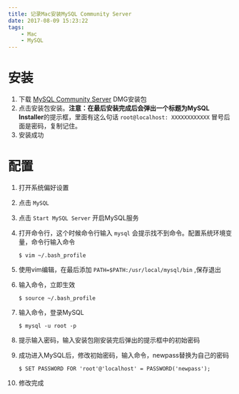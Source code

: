 ```yaml
---
title: 记录Mac安装MySQL Community Server
date: 2017-08-09 15:23:22
tags:
	- Mac
	- MySQL
---
```


# 安装

1. 下载 [MySQL Community Server](https://dev.mysql.com/downloads/mysql/) DMG安装包
2. 点击安装包安装。**注意：**在最后安装完成后会弹出一个标题为**MySQL Installer**的提示框，里面有这么句话 `root@localhost: XXXXXXXXXXXX` 冒号后面是密码，复制记住。
3. 安装成功

<!-- more -->

# 配置

1. 打开系统偏好设置

2. 点击 `MySQL`

3. 点击 `Start MySQL Server` 开启MySQL服务

4. 打开命令行，这个时候命令行输入 `mysql` 会提示找不到命令。配置系统环境变量，命令行输入命令

   ```
   $ vim ~/.bash_profile
   ```

5. 使用vim编辑，在最后添加 `PATH=$PATH:/usr/local/mysql/bin` ,保存退出

6. 输入命令，立即生效

   ```
   $ source ~/.bash_profile
   ```

7. 输入命令，登录MySQL

   ```
   $ mysql -u root -p
   ```

8. 提示输入密码，输入安装包刚安装完后弹出的提示框中的初始密码

9. 成功进入MySQL后，修改初始密码，输入命令，newpass替换为自己的密码

   ```
   $ SET PASSWORD FOR 'root'@'localhost' = PASSWORD('newpass');
   ```

10. 修改完成